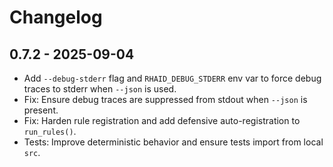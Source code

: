 # Changelog

## 0.7.2 - 2025-09-04

- Add `--debug-stderr` flag and `RHAID_DEBUG_STDERR` env var to force debug traces to stderr when `--json` is used.
- Fix: Ensure debug traces are suppressed from stdout when `--json` is present.
- Fix: Harden rule registration and add defensive auto-registration to `run_rules()`.
- Tests: Improve deterministic behavior and ensure tests import from local `src`.
